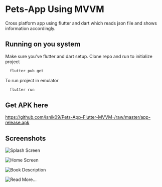 # Pets-App Using MVVM 
Cross platform app using flutter and dart which reads json file and shows information accordingly. 

## Running on you system

Make sure you've flutter and dart setup. 
Clone repo and run to initialize project
```bash
  flutter pub get
```
To run project in emulator 

```bash
  flutter run
```
## Get APK here
https://github.com/isnik09/Pets-App-Flutter-MVVM-/raw/master/app-release.apk
## Screenshots

![Splash Screen](https://github.com/isnik09/Pets-App-Flutter-MVVM-/blob/master/SCREENSHOTS/Splash.png?raw=true)

![Home Screen](https://github.com/isnik09/Pets-App-Flutter-MVVM-/blob/master/SCREENSHOTS/Home.png?raw=true)

![Book Description](https://github.com/isnik09/Pets-App-Flutter-MVVM-/blob/master/SCREENSHOTS/Home.png?raw=true)

![Read More...](https://github.com/isnik09/Pets-App-Flutter-MVVM-/blob/master/SCREENSHOTS/ReadMore.png?raw=true)
